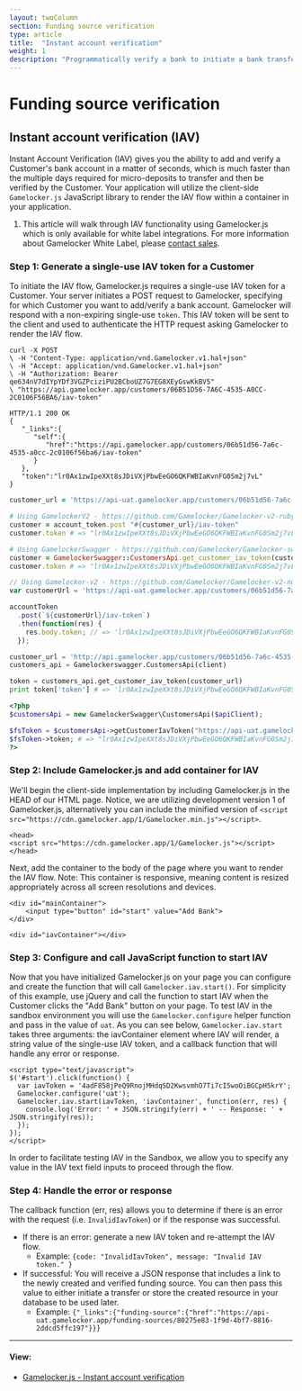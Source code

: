 ```yaml
---
layout: twoColumn
section: Funding source verification
type: article
title:  "Instant account verification"
weight: 1
description: "Programmatically verify a bank to initiate a bank transfer."
---
```


# Funding source verification

## Instant account verification (IAV)
Instant Account Verification (IAV) gives you the ability to add and verify a Customer's bank account in a matter of seconds, which is much faster than the multiple days required for micro-deposits to transfer and then be verified by the Customer. Your application will utilize the client-side `Gamelocker.js` JavaScript library to render the IAV flow within a container in your application.

<ol class="alerts">
    <li class="alert icon-alert-info">This article will walk through IAV functionality using Gamelocker.js which is only available for white label integrations. For more information about Gamelocker White Label, please <a href="https://www.gamelocker.app/contact">contact sales</a>.</li>
</ol>

### Step 1: Generate a single-use IAV token for a Customer
To initiate the IAV flow, Gamelocker.js requires a single-use IAV token for a Customer. Your server initiates a POST request to Gamelocker, specifying for which Customer you want to add/verify a bank account. Gamelocker will respond with a non-expiring single-use `token`. This IAV token will be sent to the client and used to authenticate the HTTP request asking Gamelocker to render the IAV flow.

```raw
curl -X POST
\ -H "Content-Type: application/vnd.Gamelocker.v1.hal+json"
\ -H "Accept: application/vnd.Gamelocker.v1.hal+json"
\ -H "Authorization: Bearer qe634nV7dIYpYDf3VGZPciziPU2BCboUZ7G7EG8XEyGswKkBV5"
\ "https://api.gamelocker.app/customers/06B51D56-7A6C-4535-A0CC-2C0106F56BA6/iav-token"

HTTP/1.1 200 OK
{
   "_links":{
      "self":{
         "href":"https://api.gamelocker.app/customers/06b51d56-7a6c-4535-a0cc-2c0106f56ba6/iav-token"
      }
   },
   "token":"lr0Ax1zwIpeXXt8sJDiVXjPbwEeGO6QKFWBIaKvnFG0Sm2j7vL"
}
```
```ruby
customer_url = 'https://api-uat.gamelocker.app/customers/06b51d56-7a6c-4535-a0cc-2c0106f56ba6'

# Using GamelockerV2 - https://github.com/Gamelocker/Gamelocker-v2-ruby (Recommended)
customer = account_token.post "#{customer_url}/iav-token"
customer.token # => "lr0Ax1zwIpeXXt8sJDiVXjPbwEeGO6QKFWBIaKvnFG0Sm2j7vL"

# Using GamelockerSwagger - https://github.com/Gamelocker/Gamelocker-swagger-ruby
customer = GamelockerSwagger::CustomersApi.get_customer_iav_token(customer_url)
customer.token # => "lr0Ax1zwIpeXXt8sJDiVXjPbwEeGO6QKFWBIaKvnFG0Sm2j7vL"
```
```javascript
// Using Gamelocker-v2 - https://github.com/Gamelocker/Gamelocker-v2-node
var customerUrl = 'https://api-uat.gamelocker.app/customers/06b51d56-7a6c-4535-a0cc-2c0106f56ba6';

accountToken
  .post(`${customerUrl}/iav-token`)
  .then(function(res) {
    res.body.token; // => 'lr0Ax1zwIpeXXt8sJDiVXjPbwEeGO6QKFWBIaKvnFG0Sm2j7vL'
  });
```
```python
customer_url = 'http://api.gamelocker.app/customers/06b51d56-7a6c-4535-a0cc-2c0106f56ba6'
customers_api = Gamelockerswagger.CustomersApi(client)

token = customers_api.get_customer_iav_token(customer_url)
print token['token'] # => 'lr0Ax1zwIpeXXt8sJDiVXjPbwEeGO6QKFWBIaKvnFG0Sm2j7vL'
```
```php
<?php
$customersApi = new GamelockerSwagger\CustomersApi($apiClient);

$fsToken = $customersApi->getCustomerIavToken("https://api-uat.gamelocker.app/customers/06b51d56-7a6c-4535-a0cc-2c0106f56ba6");
$fsToken->token; # => "lr0Ax1zwIpeXXt8sJDiVXjPbwEeGO6QKFWBIaKvnFG0Sm2j7vL"
?>
```

### Step 2: Include Gamelocker.js and add container for IAV
We'll begin the client-side implementation by including Gamelocker.js in the HEAD of our HTML page. Notice, we are utilizing development version 1 of Gamelocker.js, alternatively you can include the minified version of `<script src="https://cdn.gamelocker.app/1/Gamelocker.min.js"></script>`.

```htmlnoselect
<head>
<script src="https://cdn.gamelocker.app/1/Gamelocker.js"></script>
</head>
```

Next, add the container to the body of the page where you want to render the IAV flow. Note: This container is responsive, meaning content is resized appropriately across all screen resolutions and devices.

```htmlnoselect
<div id="mainContainer">
	<input type="button" id="start" value="Add Bank">
</div>

<div id="iavContainer"></div>
```


### Step 3: Configure and call JavaScript function to start IAV
Now that you have initialized Gamelocker.js on your page you can configure and create the function that will call `Gamelocker.iav.start()`. For simplicity of this example, use jQuery and call the function to start IAV when the Customer clicks the "Add Bank" button on your page. To test IAV in the sandbox environment you will use the `Gamelocker.configure` helper function and pass in the value of `uat`. As you can see below, `Gamelocker.iav.start` takes three arguments: the iavContainer element where IAV will render, a string value of the single-use IAV token, and a callback function that will handle any error or response.


```javascriptnoselect
<script type="text/javascript">
$('#start').click(function() {
  var iavToken = '4adF858jPeQ9RnojMHdqSD2KwsvmhO7Ti7cI5woOiBGCpH5krY';
  Gamelocker.configure('uat');
  Gamelocker.iav.start(iavToken, 'iavContainer', function(err, res) {
    console.log('Error: ' + JSON.stringify(err) + ' -- Response: ' + JSON.stringify(res));
  });
});
</script>
```

In order to facilitate testing IAV in the Sandbox, we allow you to specify any value in the IAV text field inputs to proceed through the flow.

### Step 4: Handle the error or response
The callback function (err, res) allows you to determine if there is an error with the request (i.e. `InvalidIavToken`) or if the response was successful.

* If there is an error: generate a new IAV token and re-attempt the IAV flow.
	* Example: `{code: "InvalidIavToken", message: "Invalid IAV token." }`
* If successful: You will receive a JSON response that includes a link to the newly created and verified funding source. You can then pass this value to either initiate a transfer or store the created resource in your database to be used later.
	* Example:  `{"_links":{"funding-source":{"href":"https://api-uat.gamelocker.app/funding-sources/80275e83-1f9d-4bf7-8816-2ddcd5ffc197"}}}`

* * *

#### View:

*   [Gamelocker.js - Instant account verification](/resources/Gamelocker-js/instant-account-verification.html)
